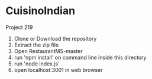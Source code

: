 # CuisinoIndian
Project 219
1. Clone or Download the repository
2. Extract the zip file
3. Open RestaurantMS-master
4. run 'npm install' on command line inside this directory
5. run 'node index.js'
6. open localhost:3001 in web browser
